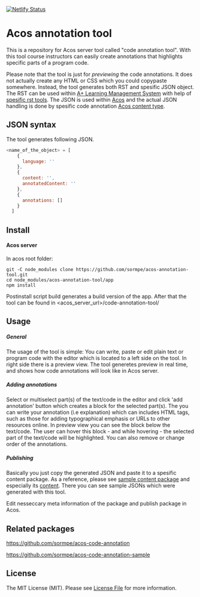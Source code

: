 [![Netlify Status](https://api.netlify.com/api/v1/badges/ca43731c-bb8e-4f97-aad1-4ba82a37f1fb/deploy-status)](https://app.netlify.com/sites/fervent-panini-0fa2cb/deploys)

# Acos annotation tool

This is a repository for Acos server tool called "code annotation tool". With this tool course instructors can easily create annotations that highlights specific parts of a program code.

Please note that the tool is just for _previewing_ the code annotations. It does not actually create any HTML or CSS which you could copypaste somewhere. Instead, the tool generates both RST and spesific JSON object. The RST can be used within [A+ Learning Management System](https://github.com/apluslms/a-plus) with help of [spesific rst tools](https://version.aalto.fi/gitlab/piitulr1/aplus-rst-tools-ae/). The JSON is used within [Acos](https://github.com/acos-server/acos-server) and the actual JSON handling is done by spesific code annotation [Acos content type](https://github.com/sormpe/acos-code-annotation).

## JSON syntax

The tool generates following JSON.

```javascript
<name_of_the_object> = [
    {
      language: ''
    },
    {
      content: '',
      annotatedContent: ''
    },
    {
      annotations: []
    }
  ]
```

## Install

#### Acos server

In acos root folder:

```
git -C node_modules clone https://github.com/sormpe/acos-annotation-tool.git
cd node_modules/acos-annotation-tool/app
npm install
```

Postinstall script build generates a build version of the app. After that the tool can be found in <acos_server_url>/code-annotation-tool/

## Usage

##### General

The usage of the tool is simple: You can write, paste or edit plain text or program code with the editor which is located to a left side on the tool. In right side there is a preview view. The tool generetes preview in real time, and shows how code annotations will look like in Acos server.

##### Adding annotations

Select or multiselect part(s) of the text/code in the editor and click 'add annotation' button which creates a block for the selected part(s). The you can write your annotation (i.e explanation) which can includes HTML tags, such as those for adding typographical emphasis or URLs to other resources online. In preview view you can see the block below the text/code. The user can hover this block - and while hovering - the selected part of the text/code will be highlighted. You can also remove or change order of the annotations.

##### Publishing

Basically you just copy the generated JSON and paste it to a spesific content package. As a reference, please see [sample content package](https://github.com/sormpe/code-annotation-sample) and especially its [content](https://github.com/sormpe/acos-code-annotation-sample/blob/master/static/content.js). There you can see sample JSONs which were generated with this tool.

Edit nesseccary meta information of the package and publish package in Acos.

## Related packages

https://github.com/sormpe/acos-code-annotation

https://github.com/sormpe/acos-code-annotation-sample

## License

The MIT License (MIT). Please see [License File](LICENSE.md) for more information.
